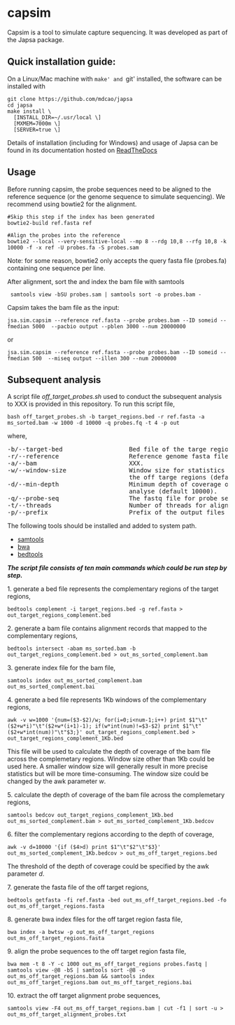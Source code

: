 # capsim

Capsim is a tool to simulate capture sequencing. It was developed as part
of the Japsa package. 

## Quick installation guide:
On a Linux/Mac machine with `make' and `git' installed, the software can be installed with

    git clone https://github.com/mdcao/japsa
    cd japsa
    make install \
      [INSTALL_DIR=~/.usr/local \] 
      [MXMEM=7000m \] 
      [SERVER=true \]


Details of installation (including for Windows) and usage of Japsa can be found 
in its documentation hosted on [ReadTheDocs](http://japsa.readthedocs.org/en/latest/index.html) 

## Usage

Before running capsim, the probe sequences need to be aligned to the reference sequence (or the genome sequence to simulate sequencing). We recommend using bowtie2 for the alignment.
   
    #Skip this step if the index has been generated
    bowtie2-build ref.fasta ref
    
    #Align the probes into the reference
    bowtie2 --local --very-sensitive-local --mp 8 --rdg 10,8 --rfg 10,8 -k 10000 -f -x ref -U probes.fa -S probes.sam

Note: for some reason, bowtie2 only accepts the query fasta file (probes.fa) containing one sequence per line.

After alignment, sort the and index the bam file with samtools

     samtools view -bSU probes.sam | samtools sort -o probes.bam -

Capsim takes the bam file as the input:

    jsa.sim.capsim --reference ref.fasta --probe probes.bam --ID someid --fmedian 5000  --pacbio output --pblen 3000 --num 20000000

or 

    jsa.sim.capsim --reference ref.fasta --probe probes.bam --ID someid --fmedian 500  --miseq output --illen 300 --num 20000000


## Subsequent analysis

A script file _off_target_probes.sh_ used to conduct the subsequent analysis to XXX is provided in this repository. To run this script file,

    bash off_target_probes.sh -b target_regions.bed -r ref.fasta -a ms_sorted.bam -w 1000 -d 10000 -q probes.fq -t 4 -p out

where,

<pre>
-b/--target-bed                  Bed file of the targe regions. 
-r/--reference                   Reference genome fasta file. 
-a/--bam                         XXX. 
-w/--window-size                 Window size for statistics of the depth of coverage of
                                 the off targe regions (default 1000).
-d/--min-depth                   Minimum depth of coverage of the off target regions to
                                 analyse (default 10000). 
-q/--probe-seq                   The fastq file for probe sequences.
-t/--threads                     Number of threads for alignment (default 1).
-p/--prefix                      Prefix of the output files (default ./out).
</pre>
    
The following tools should be installed and added to system path.

* [samtools](http://samtools.sourceforge.net/)
* [bwa](http://bio-bwa.sourceforge.net/)
* [bedtools](https://github.com/arq5x/bedtools2)

**_The script file consists of ten main commands which could be run step by step._**

1\. generate a bed file represents the complementary regions of the target regions,

    bedtools complement -i target_regions.bed -g ref.fasta > out_target_regions_complement.bed

2\. generate a bam file contains alignment records that mapped to the complementary regions,

    bedtools intersect -abam ms_sorted.bam -b out_target_regions_complement.bed > out_ms_sorted_complement.bam
    
3\. generate index file for the bam file,

    samtools index out_ms_sorted_complement.bam out_ms_sorted_complement.bai
    
4\. generate a bed file represents 1Kb windows of the complementary regions,

    awk -v w=1000 '{num=($3-$2)/w; for(i=0;i<num-1;i++) print $1"\t"($2+w*i)"\t"($2+w*(i+1)-1); if(w*int(num)!=$3-$2) print $1"\t"($2+w*int(num))"\t"$3;}' out_target_regions_complement.bed > out_target_regions_complement_1Kb.bed

This file will be used to calculate the depth of coverage of the bam file across the complemetary regions. Window size other than 1Kb could be used here. A smaller window size will generally result in more precise statistics but will be more time-consuming. The window size could be changed by the awk parameter _w_.

5\. calculate the depth of coverage of the bam file across the complemetary regions,

    samtools bedcov out_target_regions_complement_1Kb.bed out_ms_sorted_complement.bam > out_ms_sorted_complement_1Kb.bedcov
    
6\. filter the complementary regions according to the depth of coverage,

    awk -v d=10000 '{if ($4>d) print $1"\t"$2"\t"$3}' out_ms_sorted_complement_1Kb.bedcov > out_ms_off_target_regions.bed
    
The threshold of the depth of coverage could be specified by the awk parameter _d_.

7\. generate the fasta file of the off target regions,

    bedtools getfasta -fi ref.fasta -bed out_ms_off_target_regions.bed -fo out_ms_off_target_regions.fasta
    
8\. generate bwa index files for the off target region fasta file,

    bwa index -a bwtsw -p out_ms_off_target_regions out_ms_off_target_regions.fasta

9\. align the probe sequences to the off target region fasta file,

    bwa mem -t 8 -Y -c 1000 out_ms_off_target_regions probes.fastq | samtools view -@8 -bS | samtools sort -@8 -o out_ms_off_target_regions.bam && samtools index out_ms_off_target_regions.bam out_ms_off_target_regions.bai
    
10\. extract the off target alignment probe sequences,

    samtools view -F4 out_ms_off_target_regions.bam | cut -f1 | sort -u > out_ms_off_target_alignment_probes.txt
    

